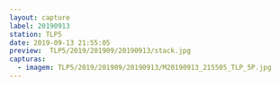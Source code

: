```yaml
---
layout: capture
label: 20190913
station: TLP5
date: 2019-09-13 21:55:05
preview:  TLP5/2019/201909/20190913/stack.jpg
capturas:
  - imagem: TLP5/2019/201909/20190913/M20190913_215505_TLP_5P.jpg
---
```

